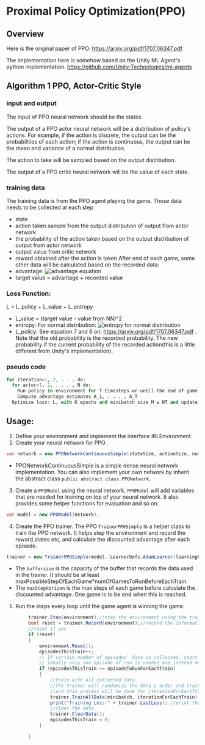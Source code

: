 # Proximal Policy Optimization(PPO)
## Overview
Here is the original paper of PPO: https://arxiv.org/pdf/1707.06347.pdf

The implementation here is somehow based on the Unity ML Agent's python implementation. https://github.com/Unity-Technologies/ml-agents

## Algorithm 1 PPO, Actor-Critic Style
### input and output
The input of PPO neural network should be the states.

The output of a PPO actor neural network will be a distribution of policy's actions. For example, if the action is discrete, the output can be the probabilities of each action; if the action is continuous, the output can be the mean and variance of a normal distribution.

The action to take will be sampled based on the output distribution.

The output of a PPO critic neural network will be the value of each state.
 
### training data
The training data is from the PPO agent playing the game. Those data needs to be collected at each step
* state
* action taken sample from the output distribution of output from actor network
* the probability of the action taken based on the output distribution of output from actor network
* output value from critic network
* reward obtained after the action is taken
After end of each game, some other data will be calculated based on the recorded data:
* advantage: ![advantage equation](https://github.com/tcmxx/CNTKUnityTools/blob/master/Docs/Images/advantage-equation.png)
* target value = advantage + recorded value
### Loss Function:
L = L_policy + L_value + L_entropy
* L_value = (target value - value from NN)^2
* entropy: For normal distribution: ![entropy for normal distribution](https://wikimedia.org/api/rest_v1/media/math/render/svg/5c47c048d3fbf311a0b8af942f44f02908bec393)
* L_policy: See equation 7 and 6 on: https://arxiv.org/pdf/1707.06347.pdf . Note that the old probability is the recorded probability. The new probability if the current probability of the recorded action(this is a little different from Unity's implementation).
### pseudo code
```python
for iteration=1, 2, . . . do:
  for actor=1, 2, . . . , N do:
    Run policy in environment for T timesteps or until the end of game
    Compute advantage estimates A_1, . . . , A_T
  Optimize loss: L, with K epochs and minibatch size M ≤ NT and update the policy.
```

## Usage:
1. Define your environment and implement the interface IRLEnvironment.
2. Create your neural network for PPO.

```csharp
var network = new PPONetworkContinuousSimple(stateSize, actionSize, numOflayers, hiddenSize, DeviceDescriptor.GPUDevice(0),0.01f);
```

 - PPONetworkContinuousSimple is a simple dense neural network implementation. You can also implement your own network by inherit the abstract class ```public abstract class PPONetwork```.

3. Create a `PPOModel` using the neural network. `PPOModel` will add variables that are needed for training on top of your neural network. It also provides some helper functions for evaluation and so on.
```csharp
var model = new PPOModel(network);
```

4. Create the PPO trainer. The PPO `TrainerPPOSimple` is a helper class to train the PPO network. It helps step the environment and record the reward,states etc, and calculate the discounted advantage after each episode. 
```csharp
trainer = new TrainerPPOSimple(model, LearnerDefs.AdamLearner(learningRate), bufferSize, maxStepHorizon);
```
- The `buffersize` is the capacity of the buffer that records the data used in the trainer. It should be at least maxPossibleStepOfEachGame*numOfGamesToRunBeforeEachTrain. 
- The `maxStepHorizon` is the max steps of each game before calculate the discounted advantage. One game is to be end when this is reached.

5. Run the steps every loop until the game agent is winning the game. 
```csharp
        trainer.Step(environment);//step the environment using the trainer.
        bool reset = trainer.Record(environment);//record the information after the step, and return whether should reset the environment.
        //reset if yes
        if (reset)
        {
            environment.Reset();
            episodesThisTrain++;
            // If certain number of episodes' data is collected, start the train
            // Ideally only one episode of run is needed and instead multiply agent will run in parallel to get more data.
            if (episodesThisTrain >= episodeToRunForEachTrain)
            {
                //train with all collected data.
                //the trainer will randomize the data's order and train using all of them with a minibatch size
                //and this process will be done for iterationForEachTrain times.
                trainer.TrainAllData(minibatch, iterationForEachTrain);
                print("Training Loss:" + trainer.LastLoss); //print the loss
                //clear the data
                trainer.ClearData();
                episodesThisTrain = 0;
            }

        }
```

